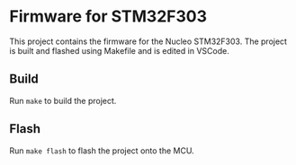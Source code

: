 # Firmware for STM32F303

This project contains the firmware for the Nucleo STM32F303.
The project is built and flashed using Makefile and is edited in VSCode.

## Build

Run `make` to build the project.

## Flash

Run `make flash` to flash the project onto the MCU.
